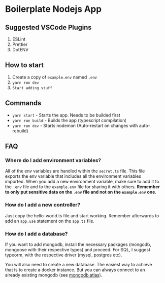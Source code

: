 # Boilerplate Nodejs App

## Suggested VSCode Plugins

1. ESLint
2. Prettier
3. DotENV

## How to start

1. Create a copy of `example.env` named `.env`
2. `yarn run dev`
3. `Start adding stuff`

## Commands

* `yarn start` - Starts the app. Needs to be builded first
* `yarn run build` - Builds the app (typescript compilation)
* `yarn run dev` - Starts nodemon (Auto-restart on changes with auto-rebuild)

## FAQ

### Where do I add environment variables?

All of the env variables are handled within the `secret.ts` file. This file exports the env variable that includes all the environment variables imported. When you add a new environment variable, make sure to add it to the `.env` file and to the `example.env` file for sharing it with others. **Remember to only put sensitive data on the `.env` file and not on the `example.env` one**.

### How do I add a new controller?

Just copy the hello-world.ts file and start working. Remember afterwards to add an `app.use` statement on the `app.ts` file.

### How do I add a database?

If you want to add mongodb, install the necessary packages (mongodb, mongoose with their respective types) and proceed. For SQL, I suggest typeorm, with the respective driver (mysql, postgres etc).

You will also need to create a new database. The easiest way to achieve that is to create a docker instance. But you can always connect to an already existing mongodb (see [mongodb atlas](https://www.mongodb.com/cloud/atlas)).